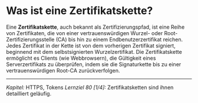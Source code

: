 # Was ist eine Zertifikatskette?

Eine **Zertifikatskette**, auch bekannt als Zertifizierungspfad, ist eine Reihe von Zertifikaten, die von einer vertrauenswürdigen Wurzel- oder Root-Zertifizierungsstelle (CA) bis hin zu einem Endbenutzerzertifikat reichen. Jedes Zertifikat in der Kette ist von dem vorherigen Zertifikat signiert, beginnend mit dem selbstsignierten Wurzelzertifikat. Die Zertifikatskette ermöglicht es Clients (wie Webbrowsern), die Gültigkeit eines Serverzertifikats zu überprüfen, indem sie die Signaturkette bis zu einer vertrauenswürdigen Root-CA zurückverfolgen.

---

_Kapitel:_ HTTPS, Tokens
_Lernziel 80 \[1/4\]:_ Zertifikatsketten sind ihnen detailliert geläufig.
